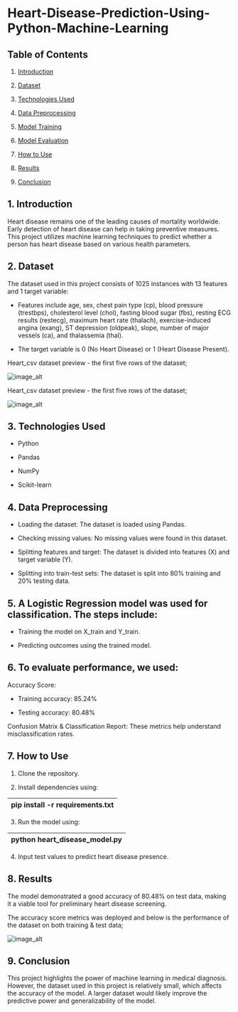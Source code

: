 # Heart-Disease-Prediction-Using-Python-Machine-Learning

## Table of Contents

1. [Introduction](#introduction)

2. [Dataset](#dataset)

3. [Technologies Used](#technologies-used)

4. [Data Preprocessing](#data-preprocessing)

5. [Model Training](#model-training)

6. [Model Evaluation](#model-evaluation)

7. [How to Use](#how-yo-use)

8. [Results](#results)

9. [Conclusion](#conclusion)

## 1. Introduction

Heart disease remains one of the leading causes of mortality worldwide. Early detection of heart disease can help in taking preventive measures. This project utilizes machine learning techniques to predict whether a person has heart disease based on various health parameters.

## 2. Dataset

The dataset used in this project consists of 1025 instances with 13 features and 1 target variable:

- Features include age, sex, chest pain type (cp), blood pressure (trestbps), cholesterol level (chol), fasting blood sugar (fbs), resting ECG results (restecg), maximum heart rate (thalach), exercise-induced angina (exang), ST depression (oldpeak), slope, number of major vessels (ca), and thalassemia (thal).

- The target variable is 0 (No Heart Disease) or 1 (Heart Disease Present).

Heart_csv dataset preview - the first five rows of the dataset;

![image_alt]()





Heart_csv dataset preview - the first five rows of the dataset;

![image_alt]()

## 3. Technologies Used

- Python

- Pandas
  
-  NumPy

- Scikit-learn

## 4. Data Preprocessing

- Loading the dataset: The dataset is loaded using Pandas.

- Checking missing values: No missing values were found in this dataset.

- Splitting features and target: The dataset is divided into features (X) and target variable (Y).

- Splitting into train-test sets: The dataset is split into 80% training and 20% testing data.

## 5. A Logistic Regression model was used for classification. The steps include:

- Training the model on X_train and Y_train.

- Predicting outcomes using the trained model.

## 6. To evaluate performance, we used:

Accuracy Score:

- Training accuracy: 85.24%

- Testing accuracy: 80.48%

Confusion Matrix & Classification Report: These metrics help understand misclassification rates.

## 7. How to Use

1. Clone the repository.

2. Install dependencies using:

 | pip install -r requirements.txt |
|------------------------------------|

3. Run the model using:

| python heart_disease_model.py |
|-------------------------------|

4. Input test values to predict heart disease presence.

## 8. Results

The model demonstrated a good accuracy of 80.48% on test data, making it a viable tool for preliminary heart disease screening.

The accuracy score metrics was deployed and below is the performance of the dataset on both training & test data;

![image_alt]()

## 9. Conclusion

This project highlights the power of machine learning in medical diagnosis. However, the dataset used in this project is relatively small, which affects the accuracy of the model. A larger dataset would likely improve the predictive power and generalizability of the model.
